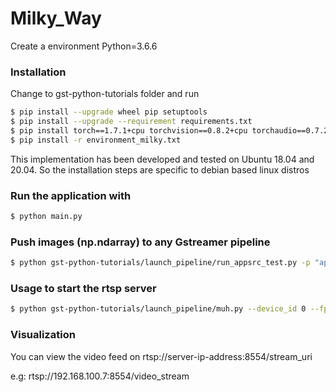 # Milky_Way

Create a environment
Python=3.6.6

### Installation

Change to gst-python-tutorials folder and run

```bash
$ pip install --upgrade wheel pip setuptools 
$ pip install --upgrade --requirement requirements.txt
$ pip install torch==1.7.1+cpu torchvision==0.8.2+cpu torchaudio==0.7.2 -f https://download.pytorch.org/whl/torch_stable.htm
$ pip install -r environment_milky.txt
```

This implementation has been developed and tested on Ubuntu 18.04 and 20.04. So the installation steps are specific to debian based linux distros

### Run the application with

```bash
$ python main.py
```

### Push images (np.ndarray) to any Gstreamer pipeline
```bash
$ python gst-python-tutorials/launch_pipeline/run_appsrc_test.py -p "appsrc emit-signals=True is-live=True caps=video/x-raw ! queue ! videoconvert ! autovideosink"  -n 1000
```

### Usage to start the rtsp server
```bash
$ python gst-python-tutorials/launch_pipeline/muh.py --device_id 0 --fps 30  --port 8554 --stream_uri /video_stream
```

### Visualization

You can view the video feed on rtsp://server-ip-address:8554/stream_uri

e.g: rtsp://192.168.100.7:8554/video_stream
